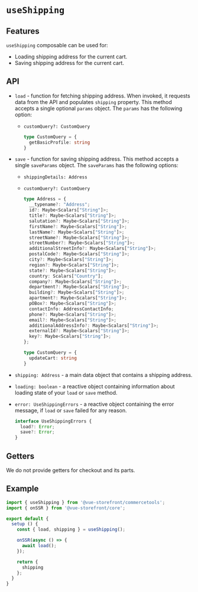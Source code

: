 # `useShipping`

## Features

`useShipping` composable can be used for:

* Loading shipping address for the current cart.
* Saving shipping address for the current cart.

## API

- `load` - function for fetching shipping address. When invoked, it requests data from the API and populates `shipping` property. This method accepts a single optional `params` object. The `params` has the following option:

    - `customQuery?: CustomQuery`
  
      ```ts
      type CustomQuery = {
        getBasicProfile: string
      }
      ```

- `save` - function for saving shipping address. This method accepts a single `saveParams` object. The `saveParams` has the following options:

    - `shippingDetails: Address`

    - `customQuery?: CustomQuery`

      ```ts
      type Address = {
        __typename?: "Address";
        id?: Maybe<Scalars["String"]>;
        title?: Maybe<Scalars["String"]>;
        salutation?: Maybe<Scalars["String"]>;
        firstName?: Maybe<Scalars["String"]>;
        lastName?: Maybe<Scalars["String"]>;
        streetName?: Maybe<Scalars["String"]>;
        streetNumber?: Maybe<Scalars["String"]>;
        additionalStreetInfo?: Maybe<Scalars["String"]>;
        postalCode?: Maybe<Scalars["String"]>;
        city?: Maybe<Scalars["String"]>;
        region?: Maybe<Scalars["String"]>;
        state?: Maybe<Scalars["String"]>;
        country: Scalars["Country"];
        company?: Maybe<Scalars["String"]>;
        department?: Maybe<Scalars["String"]>;
        building?: Maybe<Scalars["String"]>;
        apartment?: Maybe<Scalars["String"]>;
        pOBox?: Maybe<Scalars["String"]>;
        contactInfo: AddressContactInfo;
        phone?: Maybe<Scalars["String"]>;
        email?: Maybe<Scalars["String"]>;
        additionalAddressInfo?: Maybe<Scalars["String"]>;
        externalId?: Maybe<Scalars["String"]>;
        key?: Maybe<Scalars["String"]>;
      };

      type CustomQuery = {
        updateCart: string
      }
      ```

- `shipping: Address` - a main data object that contains a shipping address.

- `loading: boolean` - a reactive object containing information about loading state of your `load` or `save` method.

- `error: UseShippingErrors` - a reactive object containing the error message, if `load` or `save` failed for any reason.

  ```ts
  interface UseShippingErrors {
    load?: Error;
    save?: Error;
  }
  ```

## Getters

We do not provide getters for checkout and its parts.

## Example

```js
import { useShipping } from '@vue-storefront/commercetools';
import { onSSR } from '@vue-storefront/core';

export default {
  setup () {
    const { load, shipping } = useShipping();

    onSSR(async () => {
      await load();
    });

    return {
      shipping
    };
  }
}
```
